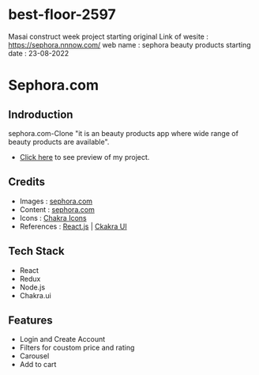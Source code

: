 # best-floor-2597
Masai construct week project starting
original Link of wesite :  https://sephora.nnnow.com/
web name : sephora beauty products
starting date : 23-08-2022

# Sephora.com


## Indroduction
sephora.com-Clone "it is an beauty products app where wide range of beauty products are available".

- [Click here](https://sephora-clone-five.vercel.app/) to see preview of my project.


## Credits

 - Images : [sephora.com](https://www.sephora.com/)
 - Content : [sephora.com](https://www.sephora.com/)
 - Icons : [Chakra Icons](https://chakra-ui.com/)
 - References : [React.js](https://reactjs.org/) | [Ckakra UI](https://chakra-ui.com/)

## Tech Stack

- React
- Redux
- Node.js
- Chakra.ui

## Features

- Login and Create Account
- Filters for coustom price and rating
- Carousel
- Add to cart 
 

